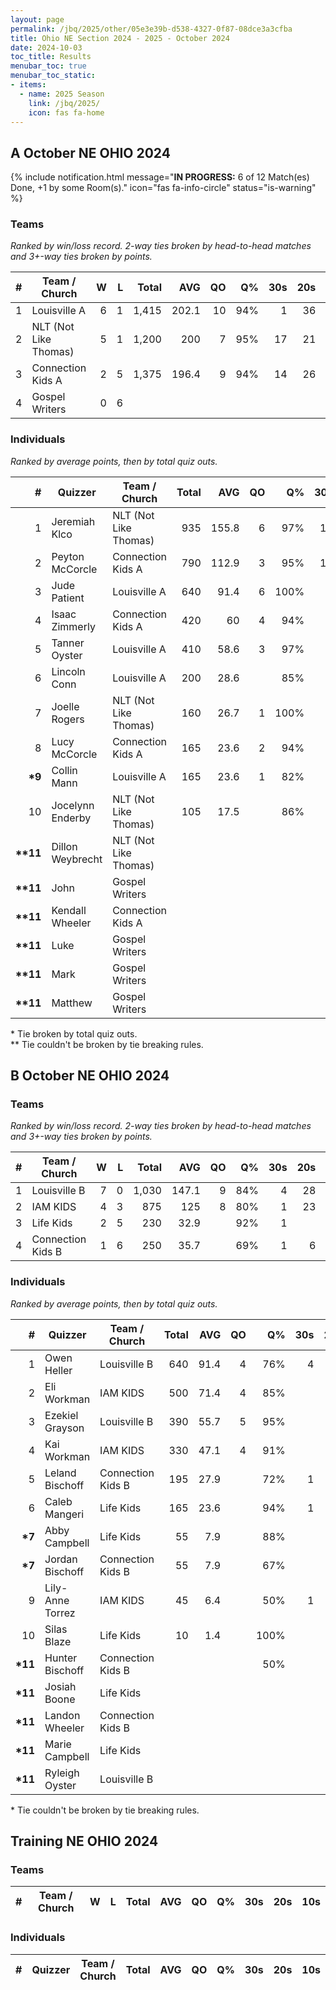 ```yaml
---
layout: page
permalink: /jbq/2025/other/05e3e39b-d538-4327-0f87-08dce3a3cfba
title: Ohio NE Section 2024 - 2025 - October 2024
date: 2024-10-03
toc_title: Results
menubar_toc: true
menubar_toc_static:
- items:
  - name: 2025 Season
    link: /jbq/2025/
    icon: fas fa-home
---
```



## A October NE OHIO 2024

{% include notification.html
   message="<b>IN PROGRESS:</b> 6 of 12 Match(es) Done, +1 by some Room(s)."
   icon="fas fa-info-circle"
   status="is-warning" %}


### Teams

*Ranked by win/loss record. 2-way ties broken by head-to-head matches and 3+-way ties broken by points.*

| # | Team / Church | W | L | Total | AVG | QO | Q% | 30s | 20s | 10s |
|--:|---|--:|--:|--:|--:|--:|--:|--:|--:|--:|
| 1 | Louisville A | 6 | 1 | 1,415 | 202.1 | 10 | 94% | 1 | 36 | 61 |
| 2 | NLT (Not Like Thomas) | 5 | 1 | 1,200 | 200 | 7 | 95% | 17 | 21 | 23 |
| 3 | Connection Kids A | 2 | 5 | 1,375 | 196.4 | 9 | 94% | 14 | 26 | 39 |
| 4 | Gospel Writers | 0 | 6 |  |  |  |  |  |  |  |

### Individuals

*Ranked by average points, then by total quiz outs.*

| # | Quizzer | Team / Church | Total | AVG | QO | Q% | 30s | 20s | 10s |
|--:|---|---|--:|--:|--:|--:|--:|--:|--:|
| 1 | Jeremiah Klco | NLT (Not Like Thomas) | 935 | 155.8 | 6 | 97% | 17 | 19 |  |
| 2 | Peyton McCorcle | Connection Kids A | 790 | 112.9 | 3 | 95% | 13 | 17 | 5 |
| 3 | Jude Patient | Louisville A | 640 | 91.4 | 6 | 100% |  | 17 | 24 |
| 4 | Isaac Zimmerly | Connection Kids A | 420 | 60 | 4 | 94% | 1 | 9 | 19 |
| 5 | Tanner Oyster | Louisville A | 410 | 58.6 | 3 | 97% |  | 7 | 25 |
| 6 | Lincoln Conn | Louisville A | 200 | 28.6 |  | 85% |  | 11 |  |
| 7 | Joelle Rogers | NLT (Not Like Thomas) | 160 | 26.7 | 1 | 100% |  | 2 | 11 |
| 8 | Lucy McCorcle | Connection Kids A | 165 | 23.6 | 2 | 94% |  |  | 15 |
| **\*9** | Collin Mann | Louisville A | 165 | 23.6 | 1 | 82% | 1 | 1 | 12 |
| 10 | Jocelynn Enderby | NLT (Not Like Thomas) | 105 | 17.5 |  | 86% |  |  | 12 |
| **\*\*11** | Dillon Weybrecht | NLT (Not Like Thomas) |  |  |  |  |  |  |  |
| **\*\*11** | John | Gospel Writers |  |  |  |  |  |  |  |
| **\*\*11** | Kendall Wheeler | Connection Kids A |  |  |  |  |  |  |  |
| **\*\*11** | Luke | Gospel Writers |  |  |  |  |  |  |  |
| **\*\*11** | Mark | Gospel Writers |  |  |  |  |  |  |  |
| **\*\*11** | Matthew | Gospel Writers |  |  |  |  |  |  |  |

\* Tie broken by total quiz outs.\
\*\* Tie couldn't be broken by tie breaking rules.

## B October NE OHIO 2024

### Teams

*Ranked by win/loss record. 2-way ties broken by head-to-head matches and 3+-way ties broken by points.*

| # | Team / Church | W | L | Total | AVG | QO | Q% | 30s | 20s | 10s |
|--:|---|--:|--:|--:|--:|--:|--:|--:|--:|--:|
| 1 | Louisville B | 7 | 0 | 1,030 | 147.1 | 9 | 84% | 4 | 28 | 38 |
| 2 | IAM KIDS | 4 | 3 | 875 | 125 | 8 | 80% | 1 | 23 | 50 |
| 3 | Life Kids | 2 | 5 | 230 | 32.9 |  | 92% | 1 |  | 22 |
| 4 | Connection Kids B | 1 | 6 | 250 | 35.7 |  | 69% | 1 | 6 | 18 |

### Individuals

*Ranked by average points, then by total quiz outs.*

| # | Quizzer | Team / Church | Total | AVG | QO | Q% | 30s | 20s | 10s |
|--:|---|---|--:|--:|--:|--:|--:|--:|--:|
| 1 | Owen Heller | Louisville B | 640 | 91.4 | 4 | 76% | 4 | 28 | 3 |
| 2 | Eli Workman | IAM KIDS | 500 | 71.4 | 4 | 85% |  | 17 | 17 |
| 3 | Ezekiel Grayson | Louisville B | 390 | 55.7 | 5 | 95% |  |  | 35 |
| 4 | Kai Workman | IAM KIDS | 330 | 47.1 | 4 | 91% |  |  | 31 |
| 5 | Leland Bischoff | Connection Kids B | 195 | 27.9 |  | 72% | 1 | 5 | 12 |
| 6 | Caleb Mangeri | Life Kids | 165 | 23.6 |  | 94% | 1 |  | 14 |
| **\*7** | Abby Campbell | Life Kids | 55 | 7.9 |  | 88% |  |  | 7 |
| **\*7** | Jordan Bischoff | Connection Kids B | 55 | 7.9 |  | 67% |  | 1 | 5 |
| 9 | Lily-Anne Torrez | IAM KIDS | 45 | 6.4 |  | 50% | 1 | 6 | 2 |
| 10 | Silas Blaze | Life Kids | 10 | 1.4 |  | 100% |  |  | 1 |
| **\*11** | Hunter Bischoff | Connection Kids B |  |  |  | 50% |  |  | 1 |
| **\*11** | Josiah Boone | Life Kids |  |  |  |  |  |  |  |
| **\*11** | Landon Wheeler | Connection Kids B |  |  |  |  |  |  |  |
| **\*11** | Marie Campbell | Life Kids |  |  |  |  |  |  |  |
| **\*11** | Ryleigh Oyster | Louisville B |  |  |  |  |  |  |  |

\* Tie couldn't be broken by tie breaking rules.

## Training NE OHIO 2024

### Teams
| # | Team / Church | W | L | Total | AVG | QO | Q% | 30s | 20s | 10s |
|--:|---|--:|--:|--:|--:|--:|--:|--:|--:|--:|

### Individuals
| # | Quizzer | Team / Church | Total | AVG | QO | Q% | 30s | 20s | 10s |
|--:|---|---|--:|--:|--:|--:|--:|--:|--:|

